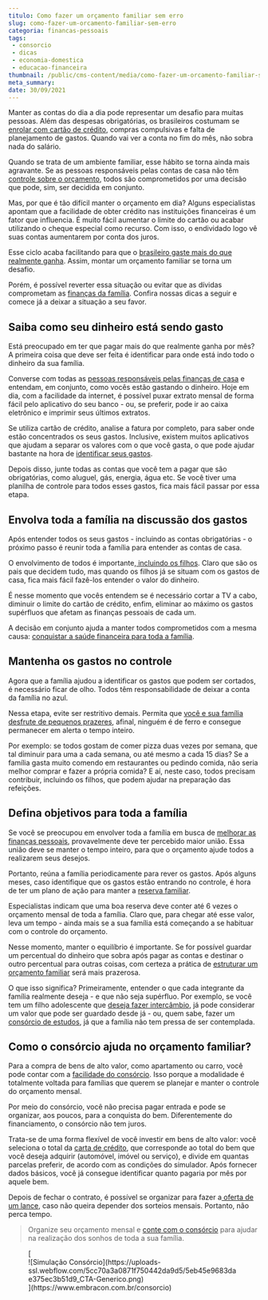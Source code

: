 ```yaml
---
titulo: Como fazer um orçamento familiar sem erro
slug: como-fazer-um-orcamento-familiar-sem-erro
categoria: financas-pessoais
tags:
 - consorcio
 - dicas
 - economia-domestica
 - educacao-financeira
thumbnail: /public/cms-content/media/como-fazer-um-orcamento-familiar-sem-erro.jpg
meta_summary: 
date: 30/09/2021
---
```

Manter as contas do dia a dia pode representar um desafio para muitas pessoas. Além das despesas obrigatórias, os brasileiros costumam se [enrolar com cartão de crédito](https://www.embracon.com.br/blog/divida-de-cartao-de-credito-como-sair-dela-e-nao-entrar-mais), compras compulsivas e falta de planejamento de gastos. Quando vai ver a conta no fim do mês, não sobra nada do salário.

Quando se trata de um ambiente familiar, esse hábito se torna ainda mais agravante. Se as pessoas responsáveis pelas contas de casa não têm [controle sobre o orçamento](https://www.embracon.com.br/blog/7-dicas-para-comecar-a-sua-organizacao-financeira), todos são comprometidos por uma decisão que pode, sim, ser decidida em conjunto.

Mas, por que é tão difícil manter o orçamento em dia? Alguns especialistas apontam que a facilidade de obter crédito nas instituições financeiras é um fator que influencia. É muito fácil aumentar o limite do cartão ou acabar utilizando o cheque especial como recurso. Com isso, o endividado logo vê suas contas aumentarem por conta dos juros.

Esse ciclo acaba facilitando para que o [brasileiro gaste mais do que realmente ganha](https://www.embracon.com.br/blog/como-identificar-e-eliminar-gastos-desnecessarios). Assim, montar um orçamento familiar se torna um desafio.

Porém, é possível reverter essa situação ou evitar que as dívidas comprometam as [finanças da família](https://www.embracon.com.br/blog/financas-da-familia-como-ensinar-os-filhos-a-economizar-dinheiro). Confira nossas dicas a seguir e comece já a deixar a situação a seu favor.

Saiba como seu dinheiro está sendo gasto
----------------------------------------

Está preocupado em ter que pagar mais do que realmente ganha por mês? A primeira coisa que deve ser feita é identificar para onde está indo todo o dinheiro da sua família.

Converse com todas as [pessoas responsáveis pelas finanças de casa](https://www.embracon.com.br/blog/aprenda-como-montar-um-orcamento-familiar-em-5-passos) e entendam, em conjunto, como vocês estão gastando o dinheiro. Hoje em dia, com a facilidade da internet, é possível puxar extrato mensal de forma fácil pelo aplicativo do seu banco - ou, se preferir, pode ir ao caixa eletrônico e imprimir seus últimos extratos.

Se utiliza cartão de crédito, analise a fatura por completo, para saber onde estão concentrados os seus gastos. Inclusive, existem muitos aplicativos que ajudam a separar os valores com o que você gasta, o que pode ajudar bastante na hora de [identificar seus gastos](https://www.embracon.com.br/blog/como-identificar-e-eliminar-gastos-desnecessarios).

Depois disso, junte todas as contas que você tem a pagar que são obrigatórias, como aluguel, gás, energia, água etc. Se você tiver uma planilha de controle para todos esses gastos, fica mais fácil passar por essa etapa.

Envolva toda a família na discussão dos gastos
----------------------------------------------

Após entender todos os seus gastos - incluindo as contas obrigatórias - o próximo passo é reunir toda a família para entender as contas de casa.

O envolvimento de todos é importante,[ incluindo os filhos](https://www.embracon.com.br/blog/seu-filho-recebe-mesada-descubra-o-valor-ideal-para-cada-idade). Claro que são os pais que decidem tudo, mas quando os filhos já se situam com os gastos de casa, fica mais fácil fazê-los entender o valor do dinheiro.

É nesse momento que vocês entendem se é necessário cortar a TV a cabo, diminuir o limite do cartão de crédito, enfim, eliminar ao máximo os gastos supérfluos que afetam as finanças pessoais de cada um.

A decisão em conjunto ajuda a manter todos comprometidos com a mesma causa: [conquistar a saúde financeira para toda a família](https://www.embracon.com.br/blog/planeje-sua-vida-financeira-e-fique-sempre-no-azul).

Mantenha os gastos no controle
------------------------------

Agora que a família ajudou a identificar os gastos que podem ser cortados, é necessário ficar de olho. Todos têm responsabilidade de deixar a conta da família no azul.

Nessa etapa, evite ser restritivo demais. Permita que [você e sua família desfrute de pequenos prazeres](https://www.embracon.com.br/blog/confira-estas-4-dicas-financeiras-para-planejar-uma-viagem-em-familia), afinal, ninguém é de ferro e consegue permanecer em alerta o tempo inteiro.

Por exemplo: se todos gostam de comer pizza duas vezes por semana, que tal diminuir para uma a cada semana, ou até mesmo a cada 15 dias? Se a família gasta muito comendo em restaurantes ou pedindo comida, não seria melhor comprar e fazer a própria comida? E aí, neste caso, todos precisam contribuir, incluindo os filhos, que podem ajudar na preparação das refeições.

Defina objetivos para toda a família
------------------------------------

Se você se preocupou em envolver toda a família em busca de [melhorar as finanças pessoais](https://www.embracon.com.br/category/financas-pessoais), provavelmente deve ter percebido maior união. Essa união deve se manter o tempo inteiro, para que o orçamento ajude todos a realizarem seus desejos.

Portanto, reúna a família periodicamente para rever os gastos. Após alguns meses, caso identifique que os gastos estão entrando no controle, é hora de ter um plano de ação para manter a [reserva familiar](https://www.embracon.com.br/blog/reserva-financeira-como-preparar-a-sua).

Especialistas indicam que uma boa reserva deve conter até 6 vezes o orçamento mensal de toda a família. Claro que, para chegar até esse valor, leva um tempo - ainda mais se a sua família está começando a se habituar com o controle do orçamento.

Nesse momento, manter o equilíbrio é importante. Se for possível guardar um percentual do dinheiro que sobra após pagar as contas e destinar o outro percentual para outras coisas, com certeza a prática de [estruturar um orçamento familiar](https://www.embracon.com.br/blog/como-organizar-as-financas-do-casal) será mais prazerosa.

O que isso significa? Primeiramente, entender o que cada integrante da família realmente deseja - e que não seja supérfluo. Por exemplo, se você tem um filho adolescente que [deseja fazer intercâmbio](https://www.embracon.com.br/blog/por-que-fazer-um-intercambio-veja-7-bons-motivos), já pode considerar um valor que pode ser guardado desde já - ou, quem sabe, fazer um [consórcio de estudos](https://www.embracon.com.br/blog/tire-as-suas-duvidas-sobre-o-consorcio-de-educacao-embracon), já que a família não tem pressa de ser contemplada.

Como o consórcio ajuda no orçamento familiar?
---------------------------------------------

Para a compra de bens de alto valor, como apartamento ou carro, você pode contar com a [facilidade do consórcio](https://www.embracon.com.br/blog/afinal-o-que-e-o-consorcio). Isso porque a modalidade é totalmente voltada para famílias que querem se planejar e manter o controle do orçamento mensal.

Por meio do consórcio, você não precisa pagar entrada e pode se organizar, aos poucos, para a conquista do bem. Diferentemente do financiamento, o consórcio não tem juros.

Trata-se de uma forma flexível de você investir em bens de alto valor: você seleciona o total da [carta de crédito](https://www.embracon.com.br/blog/tudo-o-que-voce-precisa-saber-sobre-a-carta-de-credito-de-consorcios), que corresponde ao total do bem que você deseja adquirir (automóvel, imóvel ou serviço), e divide em quantas parcelas preferir, de acordo com as condições do simulador. Após fornecer dados básicos, você já consegue identificar quanto pagaria por mês por aquele bem.

Depois de fechar o contrato, é possível se organizar para fazer a[ oferta de um lance](https://www.embracon.com.br/blog/como-funcionam-os-tipos-de-lances-no-consorcio), caso não queira depender dos sorteios mensais. Portanto, não perca tempo.

> Organize seu orçamento mensal e [conte com o consórcio](https://www.embracon.com.br/consorcio) para ajudar na realização dos sonhos de toda a sua família.

<figure class="w-richtext-figure-type-image w-richtext-align-center">[<div>![Simulação Consórcio](https://uploads-ssl.webflow.com/5cc70a3a0871f750442da9d5/5eb45e9683dae375ec3b51d9_CTA-Generico.png)</div>](https://www.embracon.com.br/consorcio)</figure>
